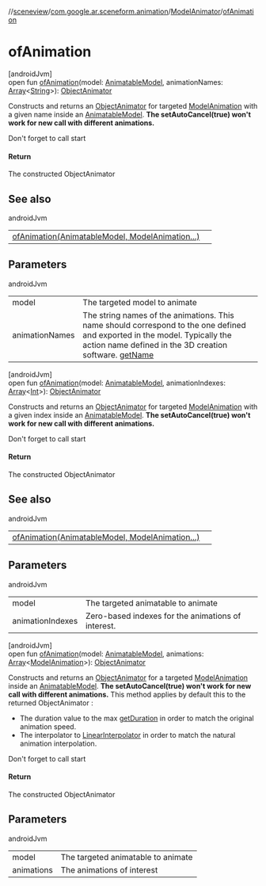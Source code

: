 //[sceneview](../../../index.md)/[com.google.ar.sceneform.animation](../index.md)/[ModelAnimator](index.md)/[ofAnimation](of-animation.md)

# ofAnimation

[androidJvm]\
open fun [ofAnimation](of-animation.md)(model: [AnimatableModel](../-animatable-model/index.md), animationNames: [Array](https://kotlinlang.org/api/latest/jvm/stdlib/kotlin/-array/index.html)&lt;[String](https://developer.android.com/reference/kotlin/java/lang/String.html)&gt;): [ObjectAnimator](https://developer.android.com/reference/kotlin/android/animation/ObjectAnimator.html)

Constructs and returns an [ObjectAnimator](https://developer.android.com/reference/kotlin/android/animation/ObjectAnimator.html) for targeted [ModelAnimation](../-model-animation/index.md) with a given name inside an [AnimatableModel](../-animatable-model/index.md). **The setAutoCancel(true) won't work for new call with different animations.**

Don't forget to call start

#### Return

The constructed ObjectAnimator

## See also

androidJvm

| | |
|---|---|
| [ofAnimation(AnimatableModel, ModelAnimation...)](of-animation.md) |  |

## Parameters

androidJvm

| | |
|---|---|
| model | The targeted model to animate |
| animationNames | The string names of the animations. This name should correspond to the one defined and exported in the model. Typically the action name defined in the 3D creation software. [getName](../../../../sceneview/com.google.ar.sceneform.animation/-model-animation/get-name.md) |

[androidJvm]\
open fun [ofAnimation](of-animation.md)(model: [AnimatableModel](../-animatable-model/index.md), animationIndexes: [Array](https://kotlinlang.org/api/latest/jvm/stdlib/kotlin/-array/index.html)&lt;[Int](https://kotlinlang.org/api/latest/jvm/stdlib/kotlin/-int/index.html)&gt;): [ObjectAnimator](https://developer.android.com/reference/kotlin/android/animation/ObjectAnimator.html)

Constructs and returns an [ObjectAnimator](https://developer.android.com/reference/kotlin/android/animation/ObjectAnimator.html) for targeted [ModelAnimation](../-model-animation/index.md) with a given index inside an [AnimatableModel](../-animatable-model/index.md). **The setAutoCancel(true) won't work for new call with different animations.**

Don't forget to call start

#### Return

The constructed ObjectAnimator

## See also

androidJvm

| | |
|---|---|
| [ofAnimation(AnimatableModel, ModelAnimation...)](of-animation.md) |  |

## Parameters

androidJvm

| | |
|---|---|
| model | The targeted animatable to animate |
| animationIndexes | Zero-based indexes for the animations of interest. |

[androidJvm]\
open fun [ofAnimation](of-animation.md)(model: [AnimatableModel](../-animatable-model/index.md), animations: [Array](https://kotlinlang.org/api/latest/jvm/stdlib/kotlin/-array/index.html)&lt;[ModelAnimation](../-model-animation/index.md)&gt;): [ObjectAnimator](https://developer.android.com/reference/kotlin/android/animation/ObjectAnimator.html)

Constructs and returns an [ObjectAnimator](https://developer.android.com/reference/kotlin/android/animation/ObjectAnimator.html) for a targeted [ModelAnimation](../-model-animation/index.md) inside an [AnimatableModel](../-animatable-model/index.md). **The setAutoCancel(true) won't work for new call with different animations.** This method applies by default this to the returned ObjectAnimator : 

- The duration value to the max [getDuration](../../../../sceneview/com.google.ar.sceneform.animation/-model-animation/get-duration.md) in order to match the original animation speed.
- The interpolator to [LinearInterpolator](https://developer.android.com/reference/kotlin/android/view/animation/LinearInterpolator.html) in order to match the natural animation interpolation.

Don't forget to call start

#### Return

The constructed ObjectAnimator

## Parameters

androidJvm

| | |
|---|---|
| model | The targeted animatable to animate |
| animations | The animations of interest |
